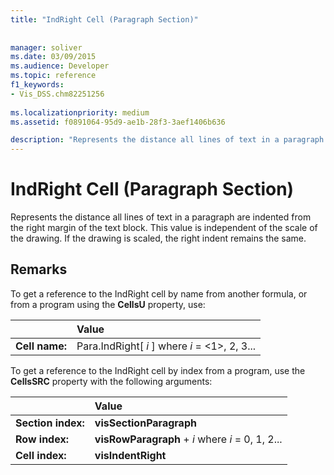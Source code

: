 ```yaml
---
title: "IndRight Cell (Paragraph Section)"
 
 
manager: soliver
ms.date: 03/09/2015
ms.audience: Developer
ms.topic: reference
f1_keywords:
- Vis_DSS.chm82251256
 
ms.localizationpriority: medium
ms.assetid: f0891064-95d9-ae1b-28f3-3aef1406b636

description: "Represents the distance all lines of text in a paragraph are indented from the right margin of the text block. This value is independent of the scale of the drawing. If the drawing is scaled, the right indent remains the same."
---
```


# IndRight Cell (Paragraph Section)

Represents the distance all lines of text in a paragraph are indented from the right margin of the text block. This value is independent of the scale of the drawing. If the drawing is scaled, the right indent remains the same.
  
## Remarks

To get a reference to the IndRight cell by name from another formula, or from a program using the **CellsU** property, use: 
  
||Value |
|:-----|:-----|
| **Cell name:**  <br/> | Para.IndRight[  *i*  ]            where  *i*  = <1>, 2, 3... |
   
To get a reference to the IndRight cell by index from a program, use the **CellsSRC** property with the following arguments: 
  
||Value |
|:-----|:-----|
| **Section index:**  <br/> |**visSectionParagraph** <br/> |
| **Row index:**  <br/> |**visRowParagraph** +  *i*            where  *i*  = 0, 1, 2... |
| **Cell index:**  <br/> |**visIndentRight** <br/> |
   

